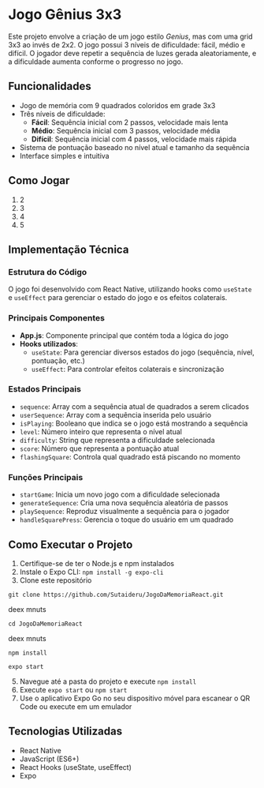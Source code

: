 # Jogo Gênius 3x3

Este projeto envolve a criação de um jogo estilo *Genius*, mas com uma grid 3x3 ao invés de 2x2. O jogo possui 3 níveis de dificuldade: fácil, médio e difícil. O jogador deve repetir a sequência de luzes gerada aleatoriamente, e a dificuldade aumenta conforme o progresso no jogo.

## Funcionalidades

- Jogo de memória com 9 quadrados coloridos em grade 3x3
- Três níveis de dificuldade:
  - **Fácil**: Sequência inicial com 2 passos, velocidade mais lenta
  - **Médio**: Sequência inicial com 3 passos, velocidade média
  - **Difícil**: Sequência inicial com 4 passos, velocidade mais rápida
- Sistema de pontuação baseado no nível atual e tamanho da sequência
- Interface simples e intuitiva

## Como Jogar

1. 2
2. 3
3. 4
4. 5

## Implementação Técnica

### Estrutura do Código

O jogo foi desenvolvido com React Native, utilizando hooks como `useState` e `useEffect` para gerenciar o estado do jogo e os efeitos colaterais.

### Principais Componentes

- **App.js**: Componente principal que contém toda a lógica do jogo
- **Hooks utilizados**:
  - `useState`: Para gerenciar diversos estados do jogo (sequência, nível, pontuação, etc.)
  - `useEffect`: Para controlar efeitos colaterais e sincronização

### Estados Principais

- `sequence`: Array com a sequência atual de quadrados a serem clicados
- `userSequence`: Array com a sequência inserida pelo usuário
- `isPlaying`: Booleano que indica se o jogo está mostrando a sequência
- `level`: Número inteiro que representa o nível atual
- `difficulty`: String que representa a dificuldade selecionada
- `score`: Número que representa a pontuação atual
- `flashingSquare`: Controla qual quadrado está piscando no momento

### Funções Principais

- `startGame`: Inicia um novo jogo com a dificuldade selecionada
- `generateSequence`: Cria uma nova sequência aleatória de passos
- `playSequence`: Reproduz visualmente a sequência para o jogador
- `handleSquarePress`: Gerencia o toque do usuário em um quadrado

## Como Executar o Projeto

1. Certifique-se de ter o Node.js e npm instalados
2. Instale o Expo CLI: `npm install -g expo-cli`
3. Clone este repositório
```
git clone https://github.com/Sutaideru/JogoDaMemoriaReact.git
```
deex mnuts
```
cd JogoDaMemoriaReact
```
deex mnuts
```
npm install

```
```
expo start
```

5. Navegue até a pasta do projeto e execute `npm install`
6. Execute `expo start` ou `npm start`
7. Use o aplicativo Expo Go no seu dispositivo móvel para escanear o QR Code ou execute em um emulador

## Tecnologias Utilizadas

- React Native
- JavaScript (ES6+)
- React Hooks (useState, useEffect)
- Expo
